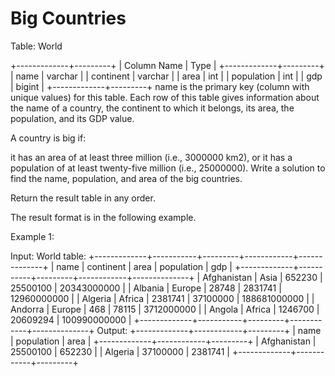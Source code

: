 # Big Countries

Table: World

+-------------+---------+
| Column Name | Type |
+-------------+---------+
| name | varchar |
| continent | varchar |
| area | int |
| population | int |
| gdp | bigint |
+-------------+---------+
name is the primary key (column with unique values) for this table.
Each row of this table gives information about the name of a country, the continent to which it belongs, its area, the population, and its GDP value.

A country is big if:

it has an area of at least three million (i.e., 3000000 km2), or
it has a population of at least twenty-five million (i.e., 25000000).
Write a solution to find the name, population, and area of the big countries.

Return the result table in any order.

The result format is in the following example.

Example 1:

Input:
World table:
+-------------+-----------+---------+------------+--------------+
| name | continent | area | population | gdp |
+-------------+-----------+---------+------------+--------------+
| Afghanistan | Asia | 652230 | 25500100 | 20343000000 |
| Albania | Europe | 28748 | 2831741 | 12960000000 |
| Algeria | Africa | 2381741 | 37100000 | 188681000000 |
| Andorra | Europe | 468 | 78115 | 3712000000 |
| Angola | Africa | 1246700 | 20609294 | 100990000000 |
+-------------+-----------+---------+------------+--------------+
Output:
+-------------+------------+---------+
| name | population | area |
+-------------+------------+---------+
| Afghanistan | 25500100 | 652230 |
| Algeria | 37100000 | 2381741 |
+-------------+------------+---------+
